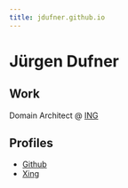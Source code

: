 ```yaml
---
title: jdufner.github.io
---
```


# Jürgen Dufner

## Work

Domain Architect @ [ING](https://www.ing.de)

## Profiles

  * [Github](https://github.com/jdufner)
  * [Xing](https://www.xing.com/jdufner)

